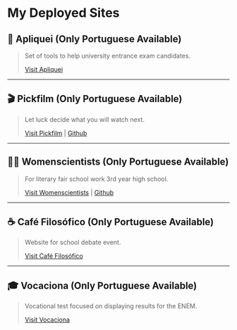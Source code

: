 # My Deployed Sites

## 🚀 Apliquei (Only Portuguese Available)  
> Set of tools to help university entrance exam candidates.
> 
> [Visit Apliquei](https://apliquei.vercel.app/)

---

## 🎬 Pickfilm (Only Portuguese Available)  
> Let luck decide what you will watch next.
> 
> [Visit Pickfilm](https://pickfilm.vercel.app/) | [Github](https://github.com/SrDouglax/Filmeeter)

---

## 👩‍🦱 Womenscientists (Only Portuguese Available)  
> For literary fair school work 3rd year high school.
> 
> [Visit Womenscientists](https://womenscientists.vercel.app) | [Github](https://github.com/SrDouglax/womenscientists)

---

## ☕ Café Filosófico (Only Portuguese Available)  
> Website for school debate event.
> 
> [Visit Café Filosófico](https://cafe-filosofico.web.app/)

---

## 🎓 Vocaciona (Only Portuguese Available)  
> Vocational test focused on displaying results for the ENEM.
> 
> [Visit Vocaciona](https://vocaciona.vercel.app/)
